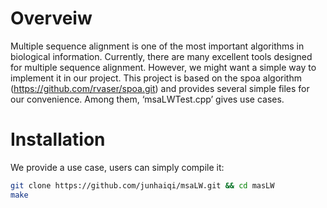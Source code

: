 # Overveiw
Multiple sequence alignment is one of the most important algorithms in biological information. Currently, there are many excellent tools designed for multiple sequence alignment. However, we might want a simple way to implement it in our project. This project is based on the spoa algorithm (https://github.com/rvaser/spoa.git) and provides several simple files for our convenience. Among them, ‘msaLWTest.cpp’ gives use cases.

# Installation
We provide a use case, users can simply compile it:
```bash
git clone https://github.com/junhaiqi/msaLW.git && cd masLW
make
```

